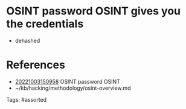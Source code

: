 # OSINT password OSINT gives you the credentials
- dehashed

# References
- [20221003150958](/zet/20221003150958/) OSINT password OSINT
- ~/kb/hacking/methodology/osint-overview.md

Tags:
    #assorted

